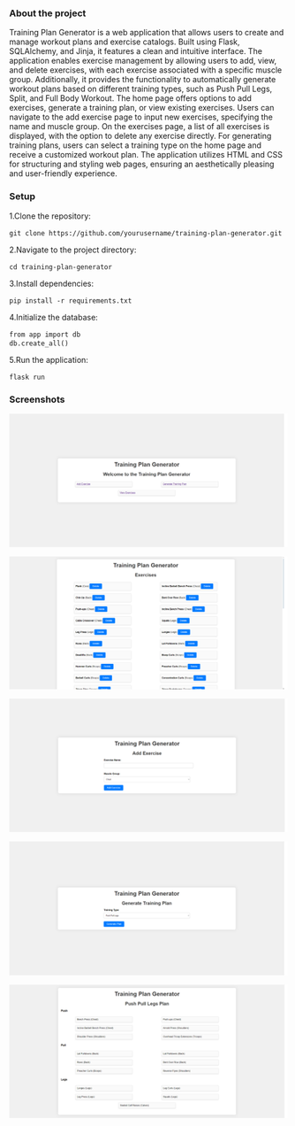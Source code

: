 ### About the project

Training Plan Generator is a web application that allows users to create and manage workout plans and exercise catalogs. Built using Flask, SQLAlchemy, and Jinja, it features a clean and intuitive interface. The application enables exercise management by allowing users to add, view, and delete exercises, with each exercise associated with a specific muscle group. Additionally, it provides the functionality to automatically generate workout plans based on different training types, such as Push Pull Legs, Split, and Full Body Workout. The home page offers options to add exercises, generate a training plan, or view existing exercises. Users can navigate to the add exercise page to input new exercises, specifying the name and muscle group. On the exercises page, a list of all exercises is displayed, with the option to delete any exercise directly. For generating training plans, users can select a training type on the home page and receive a customized workout plan. The application utilizes HTML and CSS for structuring and styling web pages, ensuring an aesthetically pleasing and user-friendly experience.

### Setup

1.Clone the repository:
```
git clone https://github.com/yourusername/training-plan-generator.git
```
2.Navigate to the project directory:
```
cd training-plan-generator
```
3.Install dependencies:
```
pip install -r requirements.txt
```
4.Initialize the database:
```
from app import db
db.create_all()
```
5.Run the application:
```
flask run
```

### Screenshots


![1](scr1.png)




![2](scr2.png)




![3](scr3.png)




![4](scr4.png)




![5](scr5.png)

